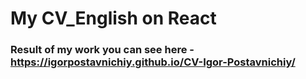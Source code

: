 # My CV_English on React

### Result of my work you can see here - https://igorpostavnichiy.github.io/CV-Igor-Postavnichiy/

